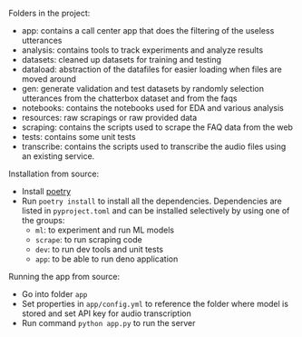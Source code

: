 Folders in the project:

- app: contains a call center app that does the filtering of the useless utterances
- analysis: contains tools to track experiments and analyze results
- datasets: cleaned up datasets for training and testing
- dataload: abstraction of the datafiles for easier loading when files are moved around
- gen: generate validation and test datasets by randomly selection utterances from the chatterbox dataset and from the faqs
- notebooks: contains the notebooks used for EDA and various analysis
- resources: raw scrapings or raw provided data
- scraping: contains the scripts used to scrape the FAQ data from the web
- tests: contains some unit tests
- transcribe: contains the scripts used to transcribe the audio files using an existing service.


Installation from source:
- Install [poetry](https://python-poetry.org/docs/#installation)
- Run `poetry install` to install all the dependencies. Dependencies are listed in `pyproject.toml` and can be installed selectively by using one of the groups:
  - `ml`: to experiment and run ML models
  - `scrape`: to run scraping code
  - `dev`: to run dev tools and unit tests
  - `app`: to be able to run deno application


Running the app from source:
- Go into folder `app`
- Set properties in `app/config.yml` to reference the folder where model is stored and set API key for audio transcription
- Run command `python app.py` to run the server
